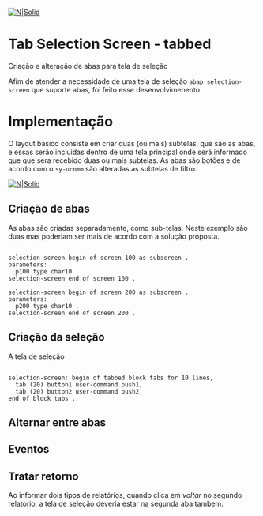 [![N|Solid](https://wiki.scn.sap.com/wiki/download/attachments/1710/ABAP%20Development.png?version=1&modificationDate=1446673897000&api=v2)](https://www.sap.com/brazil/developer.html)

# Tab Selection Screen - tabbed
Criação e alteração de abas para tela de seleção

Afim de atender a necessidade de uma tela de seleção `abap selection-screen` que suporte abas, foi feito esse desenvolvimenento.

# Implementação #
O layout basico consiste em criar duas (ou mais) subtelas, que são as abas, e essas serão incluidas dentro de uma tela principal onde será informado que que sera recebido duas ou mais subtelas. As abas são botões e de acordo com o `sy-ucomm` são alteradas as subtelas de filtro.

[![N|Solid](https://uploaddeimagens.com.br/images/002/523/886/original/Screen_Shot_2019-12-02_at_5.33.06_pm.png)](https://www.sap.com/brazil/developer.html)

## Criação de abas ##
As abas são criadas separadamente, como sub-telas. Neste exemplo são duas mas poderiam ser mais de acordo com a solução proposta.

```abap

selection-screen begin of screen 100 as subscreen .
parameters:
  p100 type char10 .
selection-screen end of screen 100 .

selection-screen begin of screen 200 as subscreen .
parameters:
  p200 type char10 .
selection-screen end of screen 200 .

```

## Criação da seleção ##
A tela de seleção

```abap

selection-screen: begin of tabbed block tabs for 10 lines,
  tab (20) button1 user-command push1,
  tab (20) button2 user-command push2,
end of block tabs .

```


## Alternar entre abas ## 

## Eventos ##

## Tratar retorno ## 

Ao informar dois tipos de relatórios, quando clica em _voltar_ no segundo relatorio, a tela de seleção deveria estar na segunda aba tambem.
